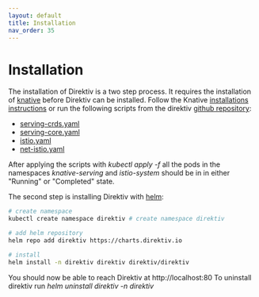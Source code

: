 ```yaml
---
layout: default
title: Installation
nav_order: 35
---
```


# Installation

The installation of Direktiv is a two step process. It requires the installation of [knative](https://knative.dev/)  before Direktiv can be installed.
Follow the Knative [installations instructions](https://knative.dev/docs/install/) or run the following scripts from the direktiv [github repository](https://github.com/vorteil/direktiv/tree/main/scripts/knative):

- [serving-crds.yaml](https://github.com/vorteil/direktiv/tree/main/scripts/knative/serving-crds.yaml)
- [serving-core.yaml](https://github.com/vorteil/direktiv/tree/main/scripts/knative/serving-core.yaml)
- [istio.yaml](https://github.com/vorteil/direktiv/tree/main/scripts/knative/istio.yaml)
- [net-istio.yaml](https://github.com/vorteil/direktiv/tree/main/scripts/knative/net-istio.yaml)

After applying the scripts with *kubectl apply -f* all the pods in the namespaces *knative-serving* and *istio-system* should be in in either "Running" or "Completed" state.

The second step is installing Direktiv with [helm](https://helm.sh/):

```sh
# create namespace
kubectl create namespace direktiv # create namespace direktiv

# add helm repository
helm repo add direktiv https://charts.direktiv.io

# install
helm install -n direktiv direktiv direktiv/direktiv  
```

You should now be able to reach Direktiv at http://localhost:80
To uninstall direktiv run *helm uninstall direktiv -n direktiv*
